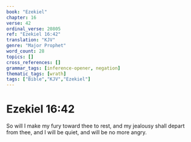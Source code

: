 ```yaml
---
book: "Ezekiel"
chapter: 16
verse: 42
ordinal_verse: 20805
ref: "Ezekiel 16:42"
translation: "KJV"
genre: "Major Prophet"
word_count: 28
topics: []
cross_references: []
grammar_tags: [inference-opener, negation]
thematic_tags: [wrath]
tags: ["Bible","KJV","Ezekiel"]
---
```


# Ezekiel 16:42

So will I make my fury toward thee to rest, and my jealousy shall depart from thee, and I will be quiet, and will be no more angry.
